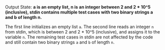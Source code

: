 Output State: **a is an empty list, n is an integer between 2 and 2 * 10^5 (inclusive), stdin contains multiple test cases with two binary strings a and b of length n.**

The first line initializes an empty list `a`. The second line reads an integer `n` from stdin, which is between 2 and 2 * 10^5 (inclusive), and assigns it to the variable `n`. The remaining test cases in stdin are not affected by the code and still contain two binary strings `a` and `b` of length `n`.
